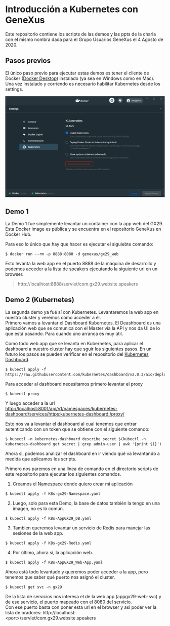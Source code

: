# Introducción a Kubernetes con GeneXus

Este repositorio contiene los scripts de las demos y las ppts de la charla con el mismo nombra dada para el Grupo Usuarios GeneXus el 4 Agosto de 2020.  

## Pasos previos

El único paso previo para ejecutar estas demos es tener el cliente de Docker ([Docker Desktop](https://www.docker.com/products/docker-desktop)) instalado (ya sea en Windows como en Mac).  
Una vez instalado y corriendo es necesario habilitar Kubernetes desde los settings.

![](./res/DockerDesktopSettings.png)


## Demo 1

La Demo 1 fue simplemente levantar un container con la app web del GX29. Esta Docker image es pública y se encuentra en el repositorio GeneXus en Docker Hub.

Para eso lo único que hay que hacer es ejecutar el siguiebte comando:

```
$ docker run --rm -p 8888:8080 -d genexus/gx29_web
```

Esto levanta la web app en el puerto 8888 de la máquina de desarrollo y podemos acceder a la lista de speakers ejecutando la siguiente url en un browser.

> http://localhost:8888/servlet/com.gx29.website.speakers

## Demo 2 (Kubernetes)

La segunda demo ya fué sí con Kubernetes. Levantaremos la web app en nuestro cluster y veremos cómo acceder a él.  
Primero vamos a levantar el Dashboard Kubernetes. El Deashboard es una aplicación web que se comunica con el Master via la API y nos da UI de lo que está pasando. Para cuando uno arranca es muy útil.

Como todo web app que se levanta en Kubernetes, para aplicar el dashboard a nuestro cluster hay que sguir los siguientes pasos. En un futuro los pasos se pueden verificar en el repositorio del [Kubernetes Dashboard](https://github.com/kubernetes/dashboard). 
```
$ kubectl apply -f https://raw.githubusercontent.com/kubernetes/dashboard/v2.0.3/aio/deploy/recommended.yaml
```

Para acceder al dashboard necesitamos primero levantar el proxy
```
$ kubectl proxy
```

Y luego acceder a la url [http://localhost:8001/api/v1/namespaces/kubernetes-dashboard/services/https:kubernetes-dashboard:/proxy/](http://localhost:8001/api/v1/namespaces/kubernetes-dashboard/services/https:kubernetes-dashboard:/proxy/)

Esto nos va a levantar el dashboard al cual tenemos que entrar autenticando con un token que se obtiene con el siguiente comando:
```
$ kubectl -n kubernetes-dashboard describe secret $(kubectl -n kubernetes-dashboard get secret | grep admin-user | awk '{print $1}')
```

Ahora si, podemos analizar el dashboard en ir viendo qué va levantando a medida que aplicamos los scripts.

Primero nos paremos en una línea de comando en el directorio scripts de este repositorio para ejecutar los siguientes comandos.

1) Creamos el Namespace donde quiero crear mi aplicación
```
$ kubectl apply -f K8s-gx29-Namespace.yaml
```

2) Luego, solo para esta Demo, la base de datos también la tengo en una imagen, no es lo común.
```
$ kubectl apply -f K8s-AppGX29_DB.yaml
```

3) También queremos levantar un servicio de Redis para manejar las sesiones de la web app.
```
$ kubectl apply -f K8s-gx29-Redis.yaml
```

4) Por último, ahora si, la aplicación web.
```
$ kubectl apply -f K8s-AppGX29_Web-App.yaml
```

Ahora está todo levantado y queremos poder acceder a la app, pero tenemos que saber qué puerto nos asignó el cluster.
```
$ kubectl get svc -n gx29
```

De la lista de servicios nos interesa el de la web app (appgx29-web-svc) y de ese servicio, el puerto mapeado con el 8080 del servicio.  
Con ese puerto basta con poner esta url en el browser y así poder ver la lista de oradores: http://localhost:\<port\>/servlet/com.gx29.website.speakers

